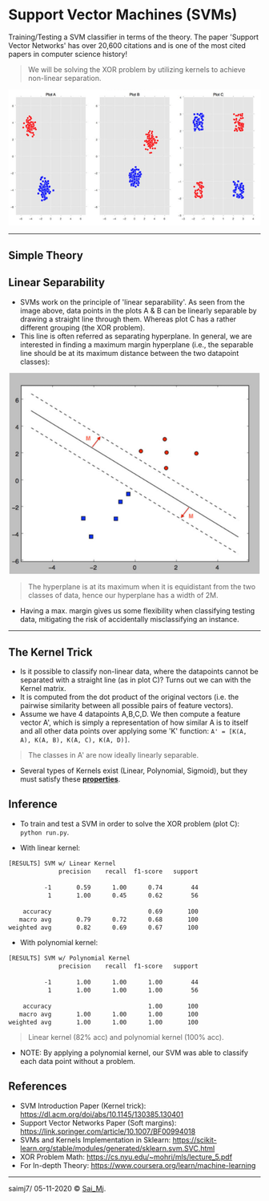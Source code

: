 # Support Vector Machines (SVMs)

Training/Testing a SVM classifier in terms of the theory. The paper 'Support Vector Networks' has over 20,600 citations and is one of the most cited papers in computer science history!

> We will be solving the XOR problem by utilizing kernels to achieve non-linear separation.


<div align="center">
<img src=misc/plots.png?raw=true "demo" width=800 >
</div>

---

## Simple Theory
## Linear Separability
- SVMs work on the principle of 'linear separability'. As seen from the image above, data points in the plots A & B can be linearly separable by drawing a straight line through them. Whereas plot C has a rather different grouping (the XOR problem).
- This line is often referred as separating hyperplane. In general, we are interested in finding a maximum margin hyperplane (i.e., the separable line should be at its maximum distance between the two datapoint classes):

<div align="center">
<img src=misc/maxmargin.png?raw=true "demo" width=500 >
</div>

> The hyperplane is at its maximum when it is equidistant from the two classes of data, hence our hyperplane has a width of 2M.

- Having a max. margin gives us some flexibility when classifying testing data, mitigating the risk of accidentally misclassifying an instance.
---

## The Kernel Trick

- Is it possible to classify non-linear data, where the datapoints cannot be separated with a straight line (as in plot C)? Turns out we can with the Kernel matrix.
- It is computed from the dot product of the original vectors (i.e. the pairwise similarity between all possible pairs of feature vectors).
- Assume we have 4 datapoints A,B,C,D. We then compute a feature vector A', which is simply a representation of how similar A is to itself and all other data points over applying some 'K' function: ```A' = [K(A, A), K(A, B), K(A, C), K(A, D)]```.

> The classes in A' are now ideally linearly separable.

- Several types of Kernels exist (Linear, Polynomial, Sigmoid), but they must satisfy these [**properties**](http://web.iitd.ac.in/~sumeet/CLT2008S-lecture18.pdf).

## Inference

- To train and test a SVM in order to solve the XOR problem (plot C): ```python run.py```.

- With linear kernel:

```
[RESULTS] SVM w/ Linear Kernel
              precision    recall  f1-score   support

          -1       0.59      1.00      0.74        44
           1       1.00      0.45      0.62        56

    accuracy                           0.69       100
   macro avg       0.79      0.72      0.68       100
weighted avg       0.82      0.69      0.67       100
```

- With polynomial kernel:

```
[RESULTS] SVM w/ Polynomial Kernel
              precision    recall  f1-score   support

          -1       1.00      1.00      1.00        44
           1       1.00      1.00      1.00        56

    accuracy                           1.00       100
   macro avg       1.00      1.00      1.00       100
weighted avg       1.00      1.00      1.00       100
```
> Linear kernel (82% acc) and polynomial kernel (100% acc).

- NOTE: By applying a polynomial kernel, our SVM was able to classify each data point without a problem.


## References

- SVM Introduction Paper (Kernel trick): https://dl.acm.org/doi/abs/10.1145/130385.130401
- Support Vector Networks Paper (Soft margins): https://link.springer.com/article/10.1007/BF00994018
- SVMs and Kernels Implementation in Sklearn: https://scikit-learn.org/stable/modules/generated/sklearn.svm.SVC.html
- XOR Problem Math: https://cs.nyu.edu/~mohri/mls/lecture_5.pdf
- For In-depth Theory: https://www.coursera.org/learn/machine-learning

---

saimj7/ 05-11-2020 © <a href="http://saimj7.github.io" target="_blank">Sai_Mj</a>.
